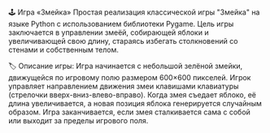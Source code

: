 🕹️ Игра «Змейка»
Простая реализация классической игры "Змейка" на языке Python с использованием библиотеки Pygame. Цель игры заключается в управлении змеёй, собирающей яблоки и увеличивающей свою длину, стараясь избегать столкновений со стенами и собственным телом.

🏷️ Описание игры:
Игра начинается с небольшой зелёной змейки, движущейся по игровому полю размером 600×600 пикселей. Игрок управляет направлением движения змеи клавишами клавиатуры (стрелочки вверх-вниз-влево-вправо). Когда змея съедает яблоко, её длина увеличивается, а новая позиция яблока генерируется случайным образом. Игра заканчивается, если змея сталкивается сама с собой или выходит за пределы игрового поля.

